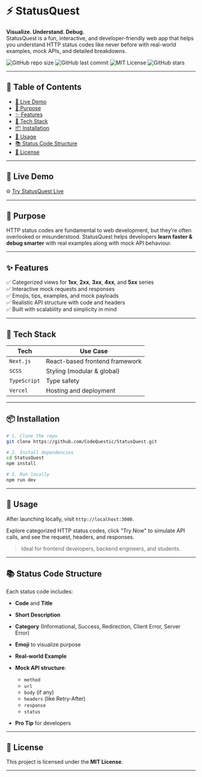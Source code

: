 # ⚡ StatusQuest

**Visualize. Understand. Debug.**  
StatusQuest is a fun, interactive, and developer-friendly web app that helps you understand HTTP status codes like never before with real-world examples, mock APIs, and detailed breakdowns.

![GitHub repo size](https://img.shields.io/github/repo-size/codequestic/StatusQuest?color=blue)
![GitHub last commit](https://img.shields.io/github/last-commit/codequestic/StatusQuest)
![MIT License](https://img.shields.io/github/license/codequestic/StatusQuest)
![GitHub stars](https://img.shields.io/github/stars/codequestic/StatusQuest?style=flat)

---

## 📘 Table of Contents

- [🚀 Live Demo](#-live-demo)
- [🎯 Purpose](#-purpose)
- [✨ Features](#-features)
- [🧩 Tech Stack](#-tech-stack)
- [📦 Installation](#-installation)
- [🧪 Usage](#-usage)
- [📚 Status Code Structure](#-status-code-structure)
- [📜 License](#-license)

---

## 🚀 Live Demo

🌐 [Try StatusQuest Live](https://statusquest.pages.dev)

---

## 🎯 Purpose

HTTP status codes are fundamental to web development, but they’re often overlooked or misunderstood. StatusQuest helps developers **learn faster & debug smarter** with real examples along with mock API behaviour.

---

## ✨ Features

✅ Categorized views for **1xx**, **2xx**, **3xx**, **4xx**, and **5xx** series  
✅ Interactive mock requests and responses  
✅ Emojis, tips, examples, and mock payloads  
✅ Realistic API structure with code and headers  
✅ Built with scalability and simplicity in mind

---

## 🧩 Tech Stack

| Tech         | Use Case                        |
|--------------|---------------------------------|
| `Next.js`    | React-based frontend framework  |
| `SCSS`       | Styling (modular & global)      |
| `TypeScript` | Type safety                     |
| `Vercel`     | Hosting and deployment          |

---

## 📦 Installation

```bash
# 1. Clone the repo
git clone https://github.com/CodeQuestic/StatusQuest.git

# 2. Install dependencies
cd StatusQuest
npm install

# 3. Run locally
npm run dev
````

---

## 🧪 Usage

After launching locally, visit `http://localhost:3000`.

Explore categorized HTTP status codes, click "Try Now" to simulate API calls, and see the request, headers, and responses.

> Ideal for frontend developers, backend engineers, and students.

---

## 📚 Status Code Structure

Each status code includes:

* **Code** and **Title**
* **Short Description**
* **Category** (Informational, Success, Redirection, Client Error, Server Error)
* **Emoji** to visualize purpose
* **Real-world Example**
* **Mock API structure**:

  * `method`
  * `url`
  * `body` (if any)
  * `headers` (like Retry-After)
  * `response`
  * `status`
* **Pro Tip** for developers

---

## 📜 License

This project is licensed under the **MIT License**.

---